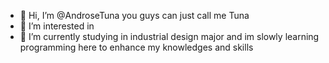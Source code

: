 - 👋 Hi, I’m @AndroseTuna you guys can just call me Tuna
- 👀 I’m interested in 
- 🌱 I’m currently studying in industrial design major and im slowly learning programming here to enhance my knowledges and skills

<!---
Pleased to meet you guys and hope i can learn a lot from here. Have a good time <3
--->
